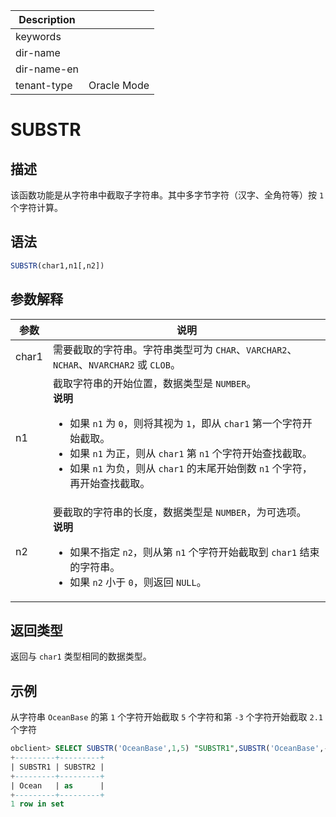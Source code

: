 | Description   |                 |
|---------------|-----------------|
| keywords      |                 |
| dir-name      |                 |
| dir-name-en   |                 |
| tenant-type   | Oracle Mode     |

# SUBSTR

## 描述

该函数功能是从字符串中截取子字符串。其中多字节字符（汉字、全角符等）按 `1` 个字符计算。

## 语法

```sql
SUBSTR(char1,n1[,n2])
```

## 参数解释

|  参数   |                                                                                                                                                                                                   说明                                                                                                                                                                                                    |
|-------|---------------------------------------------------------------------------------------------------------------------------------------------------------------------------------------------------------------------------------------------------------------------------------------------------------------------------------------------------------------------------------------------------------|
| char1 | 需要截取的字符串。字符串类型可为 `CHAR`、`VARCHAR2`、`NCHAR`、`NVARCHAR2` 或 `CLOB`。                                                                                                                                                                                                                                                                                                                                        |
| n1    | 截取字符串的开始位置，数据类型是 `NUMBER`。 <br>**说明**  <ul><li> 如果 `n1` 为 `0`，则将其视为 `1`，即从 `char1` 第一个字符开始截取。   </li><li> 如果 `n1` 为正，则从 `char1` 第 `n1` 个字符开始查找截取。   </li><li> 如果 `n1` 为负，则从 `char1` 的末尾开始倒数 `n1` 个字符，再开始查找截取。  </li></ul>    |
| n2    | 要截取的字符串的长度，数据类型是 `NUMBER`，为可选项。 <br>**说明**  <ul><li> 如果不指定 `n2`，则从第 `n1` 个字符开始截取到 `char1` 结束的字符串。  </li><li> 如果 `n2` 小于 `0`，则返回 `NULL`。 </li></ul>                                                                                                                                                                |

## 返回类型

返回与 `char1` 类型相同的数据类型。

## 示例

从字符串 `OceanBase` 的第 `1` 个字符开始截取 `5` 个字符和第 `-3` 个字符开始截取 `2.1` 个字符

```sql
obclient> SELECT SUBSTR('OceanBase',1,5) "SUBSTR1",SUBSTR('OceanBase',-3,2.1) "SUBSTR2" FROM DUAL;
+---------+---------+
| SUBSTR1 | SUBSTR2 |
+---------+---------+
| Ocean   | as      |
+---------+---------+
1 row in set
```
